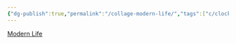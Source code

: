 ```yaml
---
{"dg-publish":true,"permalink":"/collage-modern-life/","tags":["c/clock","c/computer","c/laptop","c/money","c/pop","c/coke","c/medicine","c/phone","c/ring","c/tetris"],"created":"2024-01-01T16:43:51.210-05:00","updated":"2024-01-02T20:02:56.407-05:00"}
---
```



[Modern Life](https://www.instagram.com/p/B0HvNE_BqOA/)